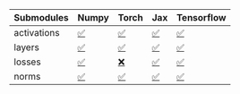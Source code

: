 | Submodules   | Numpy                                                                                                                           | Torch                                                                                                                           | Jax                                                                                                                             | Tensorflow                                                                                                                      |
|:-------------|:--------------------------------------------------------------------------------------------------------------------------------|:--------------------------------------------------------------------------------------------------------------------------------|:--------------------------------------------------------------------------------------------------------------------------------|:--------------------------------------------------------------------------------------------------------------------------------|
| activations  | <a href="https://github.com/unifyai/ivy/runs/8224893243?check_suite_focus=true" rel="noopener noreferrer" target="_blank">✅</a> | <a href="https://github.com/unifyai/ivy/runs/8224893919?check_suite_focus=true" rel="noopener noreferrer" target="_blank">✅</a> | <a href="https://github.com/unifyai/ivy/runs/8224894539?check_suite_focus=true" rel="noopener noreferrer" target="_blank">✅</a> | <a href="https://github.com/unifyai/ivy/runs/8224895246?check_suite_focus=true" rel="noopener noreferrer" target="_blank">✅</a> |
| layers       | <a href="https://github.com/unifyai/ivy/runs/8224893405?check_suite_focus=true" rel="noopener noreferrer" target="_blank">✅</a> | <a href="https://github.com/unifyai/ivy/runs/8224894061?check_suite_focus=true" rel="noopener noreferrer" target="_blank">✅</a> | <a href="https://github.com/unifyai/ivy/runs/8224894708?check_suite_focus=true" rel="noopener noreferrer" target="_blank">✅</a> | <a href="https://github.com/unifyai/ivy/runs/8224895417?check_suite_focus=true" rel="noopener noreferrer" target="_blank">✅</a> |
| losses       | <a href="https://github.com/unifyai/ivy/runs/8224893583?check_suite_focus=true" rel="noopener noreferrer" target="_blank">✅</a> | <a href="https://github.com/unifyai/ivy/runs/8224894194?check_suite_focus=true" rel="noopener noreferrer" target="_blank">❌</a> | <a href="https://github.com/unifyai/ivy/runs/8224894877?check_suite_focus=true" rel="noopener noreferrer" target="_blank">✅</a> | <a href="https://github.com/unifyai/ivy/runs/8224895587?check_suite_focus=true" rel="noopener noreferrer" target="_blank">✅</a> |
| norms        | <a href="https://github.com/unifyai/ivy/runs/8224893762?check_suite_focus=true" rel="noopener noreferrer" target="_blank">✅</a> | <a href="https://github.com/unifyai/ivy/runs/8224894336?check_suite_focus=true" rel="noopener noreferrer" target="_blank">✅</a> | <a href="https://github.com/unifyai/ivy/runs/8224895091?check_suite_focus=true" rel="noopener noreferrer" target="_blank">✅</a> | <a href="https://github.com/unifyai/ivy/runs/8224895734?check_suite_focus=true" rel="noopener noreferrer" target="_blank">✅</a> |